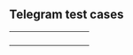 ## Telegram test cases ##

|   |   |   |   |   |   |   |   |   |
|---|---|---|---|---|---|---|---|---|
|   |   |   |   |   |   |   |   |   |
|   |   |   |   |   |   |   |   |   |
|   |   |   |   |   |   |   |   |   |
|   |   |   |   |   |   |   |   |   |